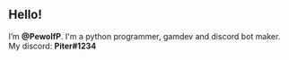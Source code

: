 
## Hello!
I’m **@PewolfP**. I'm a python programmer, gamdev and discord bot maker.
My discord: **Piter#1234**


<!---
PewolfP/PewolfP is a ✨ special ✨ repository because its `README.md` (this file) appears on your GitHub profile.
You can click the Preview link to take a look at your changes.
--->
